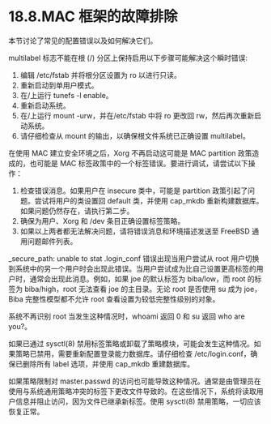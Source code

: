 # 18.8.MAC 框架的故障排除


本节讨论了常见的配置错误以及如何解决它们。

multilabel 标志不能在根 (/) 分区上保持启用以下步骤可能解决这个瞬时错误:

1. 编辑 /etc/fstab 并将根分区设置为 ro 以进行只读。
2. 重新启动到单用户模式。
3. 在/上运行 tunefs -l enable。
4. 重新启动系统。
5. 在/上运行 mount -urw，并在/etc/fstab 中将 ro 更改回 rw，然后再次重新启动系统。
6. 请仔细检查从 mount 的输出，以确保根文件系统已正确设置 multilabel。

在使用 MAC 建立安全环境之后，Xorg 不再启动这可能是 MAC partition 政策造成的，也可能是 MAC 标签政策中的一个标签错误。要进行调试，请尝试以下操作：

1. 检查错误消息。如果用户在 insecure 类中，可能是 partition 政策引起了问题。尝试将用户的类设置回 default 类，并使用 cap_mkdb 重新构建数据库。如果问题仍然存在，请执行第二步。
2. 确保为用户、Xorg 和 /dev 条目正确设置标签策略。
3. 如果以上两者都无法解决问题，请将错误消息和环境描述发送至 FreeBSD 通用问题邮件列表。

_secure_path: unable to stat .login_conf 错误出现当用户尝试从 root 用户切换到系统中的另一个用户时会出现此错误。当用户尝试成为比自己设置更高标签的用户时，通常会出现此消息。例如，如果 joe 的默认标签为 biba/low，而 root 的标签为 biba/high，root 无法查看 joe 的主目录。无论 root 是否使用 su 成为 joe，Biba 完整性模型都不允许 root 查看设置为较低完整性级别的对象。

系统不再识别 root 当发生这种情况时，whoami 返回 0 和 su 返回 who are you?。

如果已通过 sysctl(8) 禁用标签策略或卸载了策略模块，可能会发生这种情况。如果策略已禁用，需要重新配置登录能力数据库。请仔细检查 /etc/login.conf，确保已删除所有 label 选项，并使用 cap_mkdb 重建数据库。

如果策略限制对 master.passwd 的访问也可能导致这种情况。通常是由管理员在使用与系统通用策略冲突的标签下更改文件导致的。在这些情况下，系统将读取用户信息并阻止访问，因为文件已继承新标签。使用 sysctl(8) 禁用策略，一切应该恢复正常。
